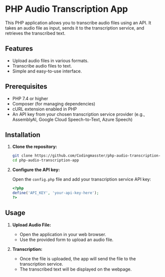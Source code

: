 # PHP Audio Transcription App

This PHP application allows you to transcribe audio files using an API. It takes an audio file as input, sends it to the transcription service, and retrieves the transcribed text.

## Features

- Upload audio files in various formats.
- Transcribe audio files to text.
- Simple and easy-to-use interface.

## Prerequisites

- PHP 7.4 or higher
- Composer (for managing dependencies)
- cURL extension enabled in PHP
- An API key from your chosen transcription service provider (e.g., AssemblyAI, Google Cloud Speech-to-Text, Azure Speech)

## Installation

1. **Clone the repository:**

    ```bash
    git clone https://github.com/Codingmasster/php-audio-transcription-app.git
    cd php-audio-transcription-app
    ```

3. **Configure the API key:**

    Open the `config.php` file and add your transcription service API key:

    ```php
    <?php
    define('API_KEY', 'your-api-key-here');
    ?>
    ```



## Usage

1. **Upload Audio File:**

    - Open the application in your web browser.
    - Use the provided form to upload an audio file.

2. **Transcription:**

    - Once the file is uploaded, the app will send the file to the transcription service.
    - The transcribed text will be displayed on the webpage.
